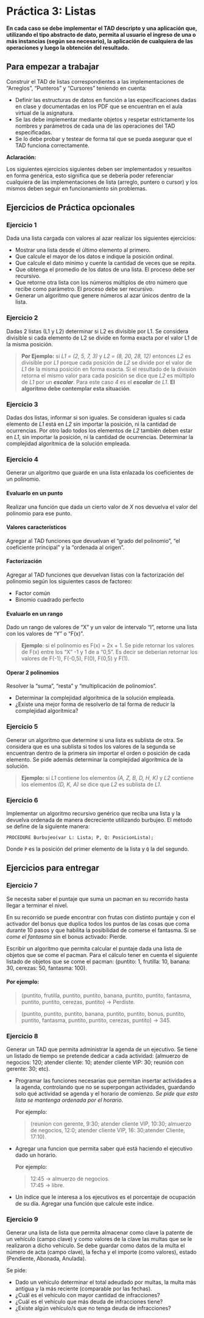 # Práctica 3: Listas

**En cada caso se debe implementar el TAD descripto y una aplicación que, utilizando el tipo abstracto de dato, permita
al usuario el ingreso de una o más instancias (según sea necesario), la aplicación de cualquiera de las operaciones y
luego la obtención del resultado.**

## Para empezar a trabajar

Construir el TAD de listas correspondientes a las implementaciones de “Arreglos”, “Punteros” y “Cursores” teniendo en cuenta:

-   Definir las estructuras de datos en función a las especificaciones dadas en clase y documentadas en los PDF que se encuentran en el aula virtual de la asignatura.
-   Se las debe implementar mediante objetos y respetar estrictamente los nombres y parámetros de cada una de las operaciones del TAD especificadas.
-   Se lo debe probar y testear de forma tal que se pueda asegurar que el TAD funciona correctamente.

**Aclaración:**

Los siguientes ejercicios siguientes deben ser implementados y resueltos en forma genérica, esto significa que se debería poder referenciar cualquiera de las implementaciones de lista (arreglo, puntero o cursor) y los mismos deben seguir en funcionamiento sin problemas.

## Ejercicios de Práctica opcionales

### Ejercicio 1

Dada una lista cargada con valores al azar realizar los siguientes ejercicios:

-   Mostrar una lista desde el último elemento al primero.
-   Que calcule el mayor de los datos e indique la posición ordinal.
-   Que calcule el dato mínimo y cuente la cantidad de veces que se repita.
-   Que obtenga el promedio de los datos de una lista. El proceso debe ser recursivo.
-   Que retorne otra lista con los números múltiplos de otro número que recibe como parámetro. El proceso debe ser recursivo.
-   Generar un algoritmo que genere números al azar únicos dentro de la lista.

### Ejercicio 2

Dadas 2 listas (L1 y L2) determinar si L2 es divisible por L1. Se considera divisible si cada elemento de L2 se divide en forma exacta por el valor L1 de la misma posición.

> **Por Ejemplo:** si _L1 = (2, 5, 7, 3)_ y _L2 = (8, 20, 28, 12)_ entonces _L2_ es divisible por _L1_ porque cada posición de _L2_ se divide por el valor de _L1_ de la misma posición en forma exacta. Si el resultado de la división retorna el mismo valor para cada posición se dice que _L2_ es múltiplo de _L1_ por un **_escalar_**. Para este caso _4_ es el **_escalar_** de _L1_. **El algoritmo debe contemplar esta situación**.

### Ejercicio 3

Dadas dos listas, informar si son iguales. Se consideran iguales si cada elemento de _L1_ está en _L2_ sin importar la posición, ni la cantidad de ocurrencias. Por otro lado todos los elementos de _L2_ también deben estar en _L1_, sin importar la posición, ni la cantidad de ocurrencias. Determinar la complejidad algorítmica de la solución empleada.

### Ejercicio 4

Generar un algoritmo que guarde en una lista enlazada los coeficientes de un polinomio.

#### Evaluarlo en un punto

Realizar una función que dada un cierto valor de _X_ nos devuelva el valor del polinomio para ese punto.

#### Valores característicos

Agregar al TAD funciones que devuelvan el “grado del polinomio”, “el coeficiente principal” y la “ordenada al origen”.

#### Factorización

Agregar al TAD funciones que devuelvan listas con la factorización del polinomio según los siguientes casos de factoreo:

-   Factor común
-   Binomio cuadrado perfecto

#### Evaluarlo en un rango

Dado un rango de valores de “X” y un valor de intervalo “I”, retorne una lista con los valores de “Y” o “F(x)”.

> **Ejemplo**: si el polinomio es F(x) = 2x + 1. Se pide retornar los valores de F(x) entre los “X” -1 y 1 de a “0,5”. Es decir se deberían retornar los valores de F(-1), F(-0,5), F(0), F(0,5) y F(1).

#### Operar 2 polinomios

Resolver la “suma”, “resta” y “multiplicación de polinomios”.

-   Determinar la complejidad algorítmica de la solución empleada.
-   ¿Existe una mejor forma de resolverlo de tal forma de reducir la complejidad algorítmica?

### Ejercicio 5

Generar un algoritmo que determine si una lista es sublista de otra. Se considera que es una sublista si todos los valores de la segunda se encuentran dentro de la primera sin importar el orden o posición de cada elemento. Se pide además determinar la complejidad algorítmica de la solución.

> **Ejemplo:** si _L1_ contiene los elementos _(A, Z, B, D, H, K)_ y _L2_ contiene los elementos _(D, K, A)_ se dice que _L2_ es sublista de _L1_.

### Ejercicio 6

Implementar un algoritmo recursivo genérico que reciba una lista y la devuelva ordenada de manera decreciente utilizando burbujeo. El método se define de la siguiente manera:

```
PROCEDURE Burbujeo(var L: Lista; P, Q: PosicionLista);
```

Donde `P` es la posición del primer elemento de la lista y `Q` la del segundo.

## Ejercicios para entregar

### Ejercicio 7

Se necesita saber el puntaje que suma un pacman en su recorrido hasta llegar a terminar el nivel.

En su recorrido se puede encontrar con frutas con distinto puntaje y con el activador del bonus que duplica todos los
puntos de las cosas que coma durante 10 pasos y que habilita la posibilidad de comerse el fantasma. Si se _come el
fantasma_ sin el bonus activado: Pierde.

Escribir un algoritmo que permita calcular el puntaje dada una lista de objetos
que se come el pacman. Para el cálculo tener en cuenta el siguiente listado de objetos que se come el pacman: (puntito:
1, frutilla: 10, banana: 30, cerezas: 50, fantasma: 100).

#### Por ejemplo:

> (puntito, frutilla, puntito, puntito, banana, puntito, puntito, fantasma, puntito, puntito, cerezas, puntito) -> Perdiste.<br />

> (puntito, puntito, puntito, banana, puntito, puntito, bonus, puntito, puntito, fantasma, puntito, puntito, cerezas, puntito) -> 345.

### Ejercicio 8

Generar un TAD que permita administrar la agenda de un ejecutivo. Se tiene un listado de tiempo se pretende dedicar a
cada actividad: (almuerzo de negocios: 120; atender cliente: 10; atender cliente VIP: 30; reunión con gerente: 30; etc).

- Programar las funciones necesarias que permitan insertar actividades a la agenda, controlando que no se superpongan
  actividades, guardando solo qué actividad se agenda y el horario de comienzo. _Se pide que esta lista se mantenga
  ordenada por el horario_.

  Por ejemplo:
  > (reunion con gerente, 9:30; atender cliente VIP, 10:30; almuerzo de negocios, 12:0; atender cliente VIP, 16: 30;atender Cliente, 17:10).

- Agregar una funcion que permita saber qué está haciendo el ejecutivo dado un horario.

  Por ejemplo:
    > 12:45 -> almuerzo de negocios.<br />
      17:45 -> libre.

- Un índice que le interesa a los ejecutivos es el porcentaje de ocupación de su día. Agregar una función que calcule
  este índice.

### Ejercicio 9

Generar una lista de lista que permita almacenar como clave la patente de un vehículo (campo clave) y como valores de la clave las multas que se le realizaron a dicho vehículo. Se debe guardar como datos de la multa el número de acta (campo clave), la fecha y el importe (como valores), estado (Pendiente, Abonada, Anulada).

Se pide:

-   Dado un vehículo determinar el total adeudado por multas, la multa más antigua y la más reciente (comparable por las fechas).
-   ¿Cuál es el vehículo con mayor cantidad de infracciones?
-   ¿Cuál es el vehículo que más deuda de infracciones tiene?
-   ¿Existe algún vehículo/s que no tenga deuda de infracciones?
